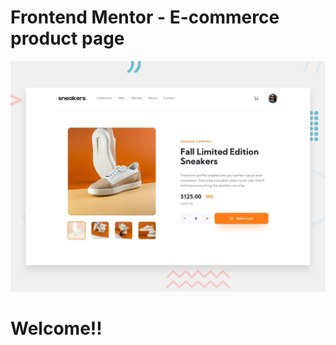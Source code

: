 # Frontend Mentor - E-commerce product page

![Design preview for the E-commerce product page coding challenge](./design/desktop-preview.jpg)

# Welcome!!




